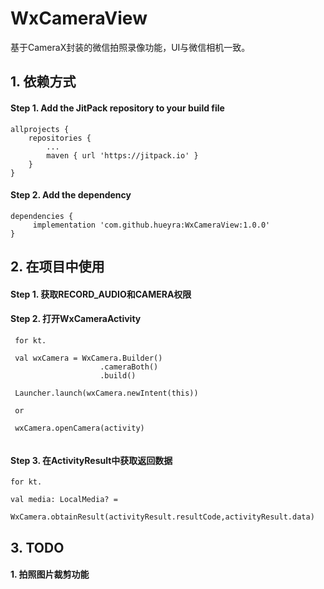# WxCameraView

基于CameraX封装的微信拍照录像功能，UI与微信相机一致。

## 1. 依赖方式

#### Step 1. Add the JitPack repository to your build file


```
allprojects {
	repositories {
		...
		maven { url 'https://jitpack.io' }
	}
}
```

#### Step 2. Add the dependency


```
dependencies {
	 implementation 'com.github.hueyra:WxCameraView:1.0.0'
}
```

## 2. 在项目中使用

#### Step 1. 获取RECORD_AUDIO和CAMERA权限

#### Step 2. 打开WxCameraActivity

```
 for kt.
 
 val wxCamera = WxCamera.Builder()
                    .cameraBoth()
                    .build()
 
 Launcher.launch(wxCamera.newIntent(this))
 
 or
 
 wxCamera.openCamera(activity)
 
```

#### Step 3. 在ActivityResult中获取返回数据

```
for kt.

val media: LocalMedia? =
    WxCamera.obtainResult(activityResult.resultCode,activityResult.data)

```

## 3. TODO

#### 1. 拍照图片裁剪功能
